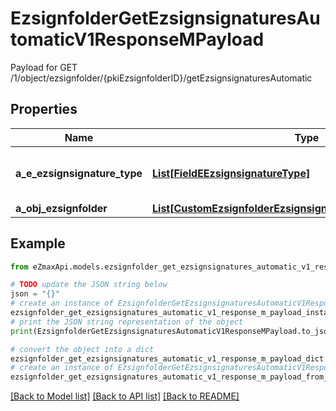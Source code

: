 # EzsignfolderGetEzsignsignaturesAutomaticV1ResponseMPayload

Payload for GET /1/object/ezsignfolder/{pkiEzsignfolderID}/getEzsignsignaturesAutomatic

## Properties

Name | Type | Description | Notes
------------ | ------------- | ------------- | -------------
**a_e_ezsignsignature_type** | [**List[FieldEEzsignsignatureType]**](FieldEEzsignsignatureType.md) | All eEzsignsignatureType contained in the response | 
**a_obj_ezsignfolder** | [**List[CustomEzsignfolderEzsignsignaturesAutomaticResponse]**](CustomEzsignfolderEzsignsignaturesAutomaticResponse.md) |  | 

## Example

```python
from eZmaxApi.models.ezsignfolder_get_ezsignsignatures_automatic_v1_response_m_payload import EzsignfolderGetEzsignsignaturesAutomaticV1ResponseMPayload

# TODO update the JSON string below
json = "{}"
# create an instance of EzsignfolderGetEzsignsignaturesAutomaticV1ResponseMPayload from a JSON string
ezsignfolder_get_ezsignsignatures_automatic_v1_response_m_payload_instance = EzsignfolderGetEzsignsignaturesAutomaticV1ResponseMPayload.from_json(json)
# print the JSON string representation of the object
print(EzsignfolderGetEzsignsignaturesAutomaticV1ResponseMPayload.to_json())

# convert the object into a dict
ezsignfolder_get_ezsignsignatures_automatic_v1_response_m_payload_dict = ezsignfolder_get_ezsignsignatures_automatic_v1_response_m_payload_instance.to_dict()
# create an instance of EzsignfolderGetEzsignsignaturesAutomaticV1ResponseMPayload from a dict
ezsignfolder_get_ezsignsignatures_automatic_v1_response_m_payload_from_dict = EzsignfolderGetEzsignsignaturesAutomaticV1ResponseMPayload.from_dict(ezsignfolder_get_ezsignsignatures_automatic_v1_response_m_payload_dict)
```
[[Back to Model list]](../README.md#documentation-for-models) [[Back to API list]](../README.md#documentation-for-api-endpoints) [[Back to README]](../README.md)


